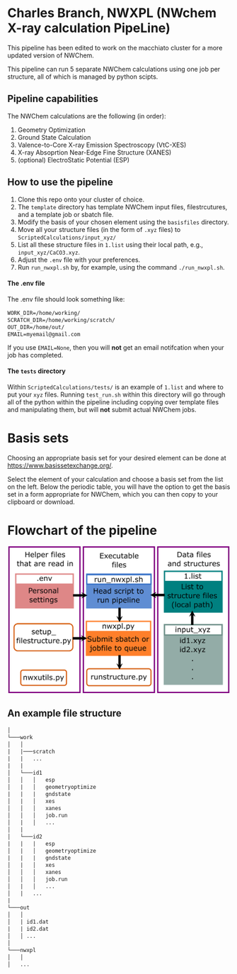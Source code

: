 # Charles Branch, NWXPL (**NW**chem **X**-ray calculation **P**ipe**L**ine)

This pipeline has been edited to work on the macchiato cluster for a more updated version of NWChem.

This pipeline can run 5 separate NWChem calculations using one job per structure, all of which is managed by python scipts.

## Pipeline capabilities

The NWChem calculations are the following (in order):

1. Geometry Optimization
2. Ground State Calculation
3. Valence-to-Core X-ray Emission Spectroscopy (VtC-XES)
4. X-ray Absoprtion Near-Edge Fine Structure (XANES)
5. (optional) ElectroStatic Potential (ESP)

## How to use the pipeline

1. Clone this repo onto your cluster of choice.
2. The `template` directory has template NWChem input files, filestrcutures, and a template job or sbatch file.
3. Modify the basis of your chosen element using the `basisfiles` directory.
4. Move all your structure files (in the form of `.xyz` files) to `ScriptedCalculations/input_xyz/`
5. List all these structure files in `1.list` using their local path, e.g., `input_xyz/CaCO3.xyz`.
6. Adjust the `.env` file with your preferences.
7. Run `run_nwxpl.sh` by, for example, using the command `./run_nwxpl.sh`.

#### The .env file

The .env file should look something like:

```
WORK_DIR=/home/working/
SCRATCH_DIR=/home/working/scratch/
OUT_DIR=/home/out/
EMAIL=myemail@gmail.com
```

If you use `EMAIL=None`, then you will **not** get an email notifcation when your job has completed.

#### The `tests` directory

Within `ScriptedCalculations/tests/` is an example of `1.list` and where to put your `xyz` files. Running `test_run.sh` within this directory will go through all of the python within the pipeline including copying over template files and manipulating them, but will **not** submit actual NWChem jobs.

# Basis sets

Choosing an appropriate basis set for your desired element can be done at https://www.basissetexchange.org/.

Select the element of your calculation and choose a basis set from the list on the left. Below the periodic table, you will have the option to get the basis set in a form appropriate for NWChem, which you can then copy to your clipboard or download.

# Flowchart of the pipeline

<p align="center">
<img src="flowchart.png" alt="flowchart" width="500">
</p>

## An example file structure

``` 
│
└───work
│   │
|   |───scratch
|   |   ...
|   |  
│   └───id1
│   │   │   esp
│   |   │   geometryoptimize
|   |   |   gndstate
│   |   │   xes
│   │   │   xanes
│   │   │   job.run
│   |   │   ...
│   |
│   └───id2
|   |   |   esp
│   |   │   geometryoptimize
|   |   |   gndstate
│   |   │   xes
│   │   │   xanes
│   │   │   job.run
│   |   │   ...
│   |	...
|
└───out
│   │
│   | id1.dat
|   | id2.dat
│   │ ...
│   
└───nwxpl
│   │
│   ...
```
